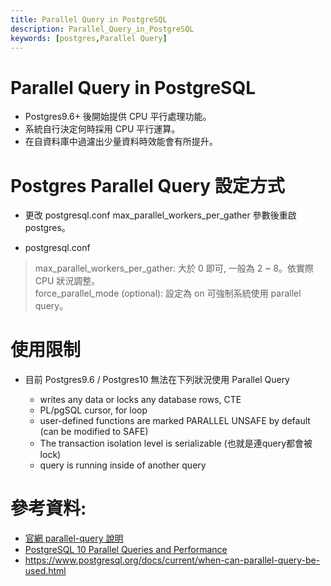 ```yaml
---
title: Parallel Query in PostgreSQL
description: Parallel_Query_in_PostgreSQL
keywords: [postgres,Parallel Query]
---
```


# Parallel Query in PostgreSQL
* Postgres9.6+ 後開始提供 CPU 平行處理功能。
* 系統自行決定何時採用 CPU 平行運算。
* 在自資料庫中過濾出少量資料時效能會有所提升。

# Postgres Parallel Query 設定方式
* 更改 postgresql.conf max_parallel_workers_per_gather 參數後重啟 postgres。

* postgresql.conf
> max_parallel_workers_per_gather: 大於 0 即可, 一般為 2 ~ 8。依實際  CPU 狀況調整。  
> force_parallel_mode (optional): 設定為 on 可強制系統使用 parallel query。  

# 使用限制 
* 目前 Postgres9.6 / Postgres10 無法在下列狀況使用 Parallel Query

  * writes any data or locks any database rows, CTE  
  * PL/pgSQL cursor, for loop  
  * user-defined functions are marked PARALLEL UNSAFE by default (can be modified to SAFE)  
  * The transaction isolation level is serializable (也就是連query都會被lock)  
  * query is running inside of another query  

# 參考資料: 
* [官網 parallel-query 說明](https://www.postgresql.org/docs/10/static/parallel-query.html)
* [PostgreSQL 10 Parallel Queries and Performance](https://blog.rustprooflabs.com/2018/02/pg10_parallel_queries)
* https://www.postgresql.org/docs/current/when-can-parallel-query-be-used.html
